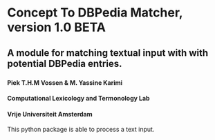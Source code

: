 # Concept To DBPedia Matcher, version 1.0 BETA
## A module for matching textual input with with potential DBPedia entries.
### 

#### Piek T.H.M Vossen & M. Yassine Karimi
#### Computational Lexicology and Termonology Lab 
#### Vrije Universiteit Amsterdam


This python package is able to process a text input.
